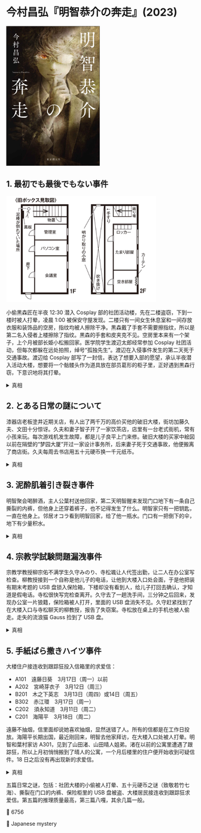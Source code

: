 # 今村昌弘『明智恭介の奔走』(2023)
<img src=images/2024_cover.jpg width=250/>

## 1. 最初でも最後でもない事件

<img src=images/2024_building.jpg width=400/>

小偷黒森匠在半夜 12:30 潜入 Cosplay 部的社团活动楼，先在二楼盗窃，下到一楼时被人打晕，凌晨 1:00 被保安守屋发现。二楼只有一间女生休息室和一间存放衣服和装饰品的空房，指纹均被人擦除干净。黒森戴了手套不需要擦指纹，所以是第二名入侵者上楼擦除了指纹。黒森的手套和皮夹克不见。空房里本来有一个架子，上个月被部长姫小松搬回家。医学院学生渡辺太郎经常参加 Cosplay 社团活动，但每次都躲在远处拍照，绰号“孤独先生”。渡辺在入侵事件发生的第二天死于交通事故。渡辺给 Cosplay 部写了一封信，表达了想要入部的愿望，承认半夜潜入活动大楼，想要将一个骷髅头作为道具放在部员葛形的柜子里，正好遇到黒森行窃，下意识地将其打晕。

<details><summary>真相</summary>
渡辺躲在远处是不想周围的人闻到身上的福尔马林气味，小偷没有闻到他身上的气味，所以他不是入侵者，信是真犯人陷害。大家讨论案情时提到渡辺的名字，所以犯人是参加会议的三名干部中一人。犯人在女生休息室安装了偷窥摄像头，遇到小偷行窃，担心警察采集现场指纹，所以擦除了二楼的指纹。姫小松和葛形经常出入二楼，不用担心留下指纹，由排除法得知犯人是工作人员宇佐木，唯独他没有理由进女生休息室。明智建议姫小松把架子搬回休息室，引诱宇佐木来擦除以前留在架子上的指纹，宇佐木果然上钩。
</details>

## 2. とある日常の謎について

漆器店老板塗井近期关店，有人出了两千万的高价买他的破旧大楼，街坊加藤久夫、文田十分惊讶。久夫和妻子智子开了一家饮茶店，店里有一台老式街机，常有小孩来玩。每次游戏机发生故障，都是儿子良平上门来修。破旧大楼的买家中絵図以前在隔壁的“梦园大厦”开过一家设计事务所，后来妻子死于交通事故，他便搬离了商店街。久夫每周去书店用五十元硬币换一千元纸币。

<details><summary>真相</summary>
中絵図买下破旧大楼是为了将其拆除，以便在“梦园大厦”的侧面拍下照片，重现和妻子结婚照中的场景。久夫每周私藏一千元的街机投币，换成整钱买酒喝，智子一直知道但没说破。
</details>

## 3. 泥酔肌着引き裂き事件

明智聚会喝醉酒，主人公葉村送他回家，第二天明智醒来发现门口地下有一条自己撕裂的内裤，但他身上还穿着裤子，也不记得发生了什么。明智家只有一把钥匙，一直在他身上。邻居オコラ看到明智回家，给了他一瓶水。门口有一把倒下的伞，地下有少量积水。

<details><summary>真相</summary>
明智出门时伞从高处掉下，将门链锁意外挂上。明智回家后为了打开链锁，脱下内裤撕成碎条，做成绳子拉开链锁。
</details>

## 4. 宗教学試験問題漏洩事件

宗教学教授柳宗佑不满学生久守みのり、寺松颯让人代签出勤，让二人在办公室写检查。柳教授接到一个自称是他儿子的电话，让他到大楼入口处会面，于是他把装有期末考题的 USB 盘锁入保险箱，下楼却没有看到人，给儿子打回去确认，才知道是假电话。寺松很快写完检查离开。久守去了一趟洗手间，三分钟之后回来，发现办公室一片狼籍，保险箱被人打开，里面的 USB 盘消失不见。久守赶紧找到了在大楼入口与寺松聊天的柳教授，报告了失窃案。寺松放在桌上的手机也被人偷走。走失的流浪猫 Gauss 捡到了 USB 盘。

<details><summary>真相</summary>
柳教授办公室隔壁有一间空房，他把一半的书搬到那里，并安装了一个同样型号的保险箱。柳教授假装接到电话，出门时将门口的牌子调换，久守从洗手间回来进入了隔壁的房间，以为办公室失窃。柳教授故意制造 USB 盘失窃事件，是因为他喝醉酒丢失了 USB 盘，来不及重新出考题。他故意选了偷懒的寺松和认真的久守，是为了让寺松提前离开，给自己提供不在场证明。
</details>

## 5. 手紙ばら撒きハイツ事件

大楼住户接连收到跟踪狂投入信箱里的求爱信：
* A101　遠藤日葵　3月17日（周一）以前
* A202　宮崎芽衣子　3月12日（周三）
* B201　木之下英志　3月13日（周四）或14日（周五）
* B302　赤江環　3月17日（周一）
* C202　須永知道　3月11日（周二）
* C201　海陽平　3月18日（周二）

遠藤不抽烟，信里面却说她喜欢抽烟，显然送错了人。所有的信都是在工作日投放。海陽平长期出国，最近刚回来，明智去他家拜访，在大楼入口处被人打晕。明智和葉村家访 A301，见到了山田渚、山田晴人姐弟。渚在以前的公寓里遭遇了跟踪狂，所以上月初悄悄搬到了晴人的公寓，一个月后楼里的住户便开始收到可疑信件。18 日之后没有再出现新的求爱信。

<details><summary>真相</summary>
18 日之后没有新的求爱信，是因为有人把山田家收到的求爱信放进了写信人自家的信箱。信件投递前有三人刚搬进大楼，分别为遠藤、赤江、海，其中海长期出国无法投信。渚已经戒烟，晴人曾在楼外吸烟，所以信是写给晴人而不是渚。有一封信提到晴人戴的熊猫帽子（伏线），熊猫的图案在头顶，晴人身高一米九，只有在高处才能看到，所以写信的人是住在三楼的赤江。赤江暗恋晴人，给他写了许多求爱信，另一名跟踪渚的跟踪狂 A 在她家的信箱里看到许多求爱信，为了“保护”渚，将信分发给大楼居民，意图引起警察重视，其中一封投回了赤江的信箱，导致赤江停止了投信。跟踪狂 A 是燃气工，所以知道各人的入住时间，把信投放给新搬入的住户。
</details>

五篇日常之谜，包括：社团大楼的小偷被人打晕、五十元硬币之谜（致敬若竹七海）、撕裂在门口的内裤、保险柜里的 USB 盘被盗、大楼居民接连收到跟踪狂求爱信。第五篇的推理质量最高，第三篇八嘎，其余几篇一般。

:link: 6756

:file_folder: Japanese mystery

